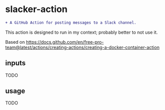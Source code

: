 # slacker-action

```diff
+ A GitHub Action for posting messages to a Slack channel.
```

This action is designed to run in my context; probably better to not use it.

Based on https://docs.github.com/en/free-pro-team@latest/actions/creating-actions/creating-a-docker-container-action

## inputs

TODO

## usage

TODO